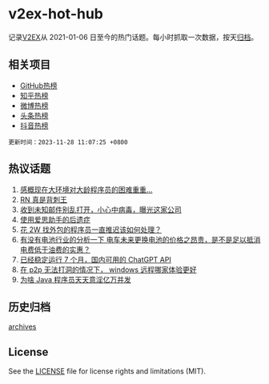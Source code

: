 # v2ex-hot-hub

 记录[V2EX](https://www.v2ex.com/)从 2021-01-06 日至今的热门话题。每小时抓取一次数据，按天[归档](archives)。
 
 ## 相关项目

- [GitHub热榜](https://github.com/snaildev/github-hot-hub)
- [知乎热榜](https://github.com/snaildev/zhihu-hot-hub)
- [微博热榜](https://github.com/snaildev/weibo-hot-hub)
- [头条热榜](https://github.com/snaildev/toutiao-hot-hub)
- [抖音热榜](https://github.com/snaildev/douyin-hot-hub)


 `更新时间：2023-11-28 11:07:25 +0800`

## 热议话题

1. [感概现在大环境对大龄程序员的困难重重...](https://www.v2ex.com/t/995634)
1. [RN 真是背刺王](https://www.v2ex.com/t/995526)
1. [收到未知邮件别乱打开，小心中病毒，曝光这家公司](https://www.v2ex.com/t/995527)
1. [使用爱思助手的后遗症](https://www.v2ex.com/t/995782)
1. [花 2W 找外包的程序员一直推迟该如何处理？](https://www.v2ex.com/t/995760)
1. [有没有电池行业的分析一下 电车未来更换电池的价格之昂贵，是不是足以抵消电费低于油费的实惠？](https://www.v2ex.com/t/995576)
1. [已经稳定运行 7 个月，国内可用的 ChatGPT API](https://www.v2ex.com/t/995633)
1. [在 p2p 无法打洞的情况下， windows 远程哪家体验更好](https://www.v2ex.com/t/995564)
1. [为啥 Java 程序员天天意淫亿万并发](https://www.v2ex.com/t/995663)

## 历史归档

[archives](archives)

## License

See the [LICENSE](LICENSE) file for license rights and limitations (MIT).

